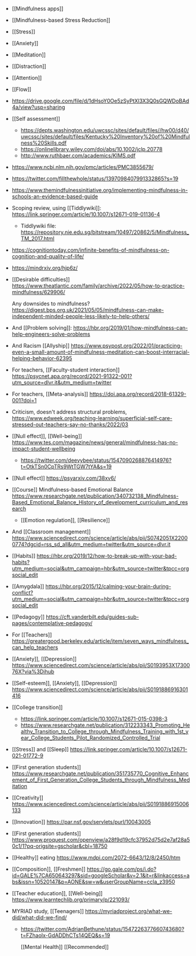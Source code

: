 - [[Mindfulness apps]]
- [[Mindfulness-based Stress Reduction]]
- [[Stress]]
- [[Anxiety]]
- [[Meditation]]
- [[Distraction]]
- [[Attention]]
- [[Flow]]
- https://drive.google.com/file/d/1dHsoY0Oe5zSyPtXl3X3Q0sGQWDoBAd4a/view?usp=sharing
- [[Self assessment]]
	- https://depts.washington.edu/uwcssc/sites/default/files//hw00/d40/uwcssc/sites/default/files/Kentucky%20Inventory%20of%20Mindfulness%20Skills.pdf
	- https://onlinelibrary.wiley.com/doi/abs/10.1002/jclp.20778
	- http://www.ruthbaer.com/academics/KIMS.pdf
- https://www.ncbi.nlm.nih.gov/pmc/articles/PMC3855679/
- https://twitter.com/fillthewhole/status/1397098407991332865?s=19
- https://www.themindfulnessinitiative.org/implementing-mindfulness-in-schools-an-evidence-based-guide
- Scoping review, using [[Tiddlywiki]]: https://link.springer.com/article/10.1007/s12671-019-01136-4
	- Tiddlywiki file: https://repository.nie.edu.sg/bitstream/10497/20862/5/Mindfulness_TM_2017.html
- https://cognitiontoday.com/infinite-benefits-of-mindfulness-on-cognition-and-quality-of-life/
- https://mindrxiv.org/hjp6z/
- [[Desirable difficulties]] https://www.theatlantic.com/family/archive/2022/05/how-to-practice-mindfulness/629906/
  
  Any downsides to mindfulness? https://digest.bps.org.uk/2021/05/05/mindfulness-can-make-independent-minded-people-less-likely-to-help-others/
- And [[Problem solving]]: https://hbr.org/2019/01/how-mindfulness-can-help-engineers-solve-problems
- And Racism [[Allyship]] https://www.psypost.org/2022/01/practicing-even-a-small-amount-of-mindfulness-meditation-can-boost-interracial-helping-behavior-62395
- For teachers, [[Faculty-student interaction]] https://psycnet.apa.org/record/2021-91322-001?utm_source=dlvr.it&utm_medium=twitter
- For teachers, [[Meta-analysis]] https://doi.apa.org/record/2018-61329-001?doi=1
- Criticism, doesn't address structural problems, https://www.edweek.org/teaching-learning/superficial-self-care-stressed-out-teachers-say-no-thanks/2022/03
- [[Null effect]], [[Well-being]] https://www.tes.com/magazine/news/general/mindfulness-has-no-impact-student-wellbeing
	- https://twitter.com/deevybee/status/1547090268876414976?t=OtkTSn0CpTRs9WtTGW7tYA&s=19
- [[Null effect]] https://psyarxiv.com/38xv6/
- [[Course]] Mindfulness-based Emotional Balance https://www.researchgate.net/publication/340732138_Mindfulness-Based_Emotional_Balance_History_of_development_curriculum_and_research
	- [[Emotion regulation]], [[Resilience]]
- And [[Classroom management]] https://www.sciencedirect.com/science/article/abs/pii/S0742051X22000774?dgcid=rss_sd_all&utm_medium=twitter&utm_source=dlvr.it
- [[Habits]] https://hbr.org/2019/12/how-to-break-up-with-your-bad-habits?utm_medium=social&utm_campaign=hbr&utm_source=twitter&tpcc=orgsocial_edit
- [[Amygdala]] https://hbr.org/2015/12/calming-your-brain-during-conflict?utm_medium=social&utm_campaign=hbr&utm_source=twitter&tpcc=orgsocial_edit
- [[Pedagogy]] https://cft.vanderbilt.edu/guides-sub-pages/contemplative-pedagogy/
- For [[Teachers]] https://greatergood.berkeley.edu/article/item/seven_ways_mindfulness_can_help_teachers
- [[Anxiety]], [[Depression]] https://www.sciencedirect.com/science/article/abs/pii/S0193953X1730076X?via%3Dihub
- [[Self-esteem]], [[Anxiety]], [[Depression]] https://www.sciencedirect.com/science/article/abs/pii/S0191886916301416
- [[College transition]]
	- https://link.springer.com/article/10.1007/s12671-015-0398-3
	- https://www.researchgate.net/publication/312233343_Promoting_Healthy_Transition_to_College_through_Mindfulness_Training_with_1st_year_College_Students_Pilot_Randomized_Controlled_Trial
- [[Stress]] and [[Sleep]] https://link.springer.com/article/10.1007/s12671-021-01772-9
- [[First generation students]] https://www.researchgate.net/publication/351735770_Cognitive_Enhancement_of_First_Generation_College_Students_through_Mindfulness_Meditation
- [[Creativity]] https://www.sciencedirect.com/science/article/abs/pii/S0191886915006133
- [[Innovation]] https://par.nsf.gov/servlets/purl/10043005
- [[First generation students]] https://www.proquest.com/openview/a28f9d19cfc37952d75d2e7af28a50c1/1?pq-origsite=gscholar&cbl=18750
- [[Healthy]] eating https://www.mdpi.com/2072-6643/12/8/2450/htm
- [[Composition]], [[Freshmen]] https://go.gale.com/ps/i.do?id=GALE%7CA650643297&sid=googleScholar&v=2.1&it=r&linkaccess=abs&issn=10520147&p=AONE&sw=w&userGroupName=ccla_z3950
- [[Teacher education]], [[Well-being]] https://www.learntechlib.org/primary/p/221093/
- MYRIAD study, [[Teenagers]] https://myriadproject.org/what-we-did/what-did-we-find/
	- https://twitter.com/AdrianBethune/status/1547226377660743680?t=FZhaolx-GdADDhCTs14QEQ&s=19
	  
	  [[Mental Health]] [[Recommended]]